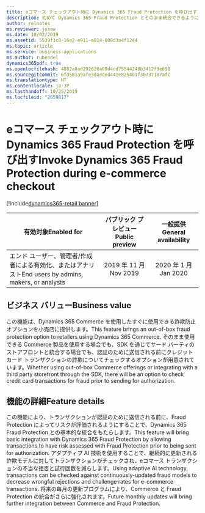 ```yaml
---
title: eコマース チェックアウト時に Dynamics 365 Fraud Protection を呼び出す
description: 初めて Dynamics 365 Fraud Protection とそのまま統合できるようになったことで、eコマース チェックアウト フローに詐欺防止ロジックをそのまま統合できるようになりました。
author: relnotes
ms.reviewer: josaw
ms.date: 10/02/2019
ms.assetid: 5539f1c8-16e2-e911-a814-000d3a4f1244
ms.topic: article
ms.service: business-applications
ms.author: rubendel
dynamics365pdf: true
ms.openlocfilehash: 4882a8ad292620a09d4cd75544248b3412f9e698
ms.sourcegitcommit: 6fd581a9afe3da3ded441e8254d1f30737187afc
ms.translationtype: HT
ms.contentlocale: ja-JP
ms.lasthandoff: 10/25/2019
ms.locfileid: "2659817"
---
```

# <a name="invoke-dynamics-365-fraud-protection-during-e-commerce-checkout"></a><span data-ttu-id="1b984-103">eコマース チェックアウト時に Dynamics 365 Fraud Protection を呼び出す</span><span class="sxs-lookup"><span data-stu-id="1b984-103">Invoke Dynamics 365 Fraud Protection during e-commerce checkout</span></span>
[!include[dynamics365-retail banner](../includes/dynamics365-retail.md)]

| <span data-ttu-id="1b984-104">有効対象</span><span class="sxs-lookup"><span data-stu-id="1b984-104">Enabled for</span></span>    |  <span data-ttu-id="1b984-105">パブリック プレビュー</span><span class="sxs-lookup"><span data-stu-id="1b984-105">Public preview</span></span> | <span data-ttu-id="1b984-106">一般提供</span><span class="sxs-lookup"><span data-stu-id="1b984-106">General availability</span></span> | 
| ---------- | :----------: |:----------: |
|<span data-ttu-id="1b984-107">エンド ユーザー、管理者/作成者による有効化、またはアナリスト</span><span class="sxs-lookup"><span data-stu-id="1b984-107">End users by admins, makers, or analysts</span></span>|<span data-ttu-id="1b984-108">2019 年 11 月</span><span class="sxs-lookup"><span data-stu-id="1b984-108">Nov 2019</span></span>| <span data-ttu-id="1b984-109">2020 年 1 月</span><span class="sxs-lookup"><span data-stu-id="1b984-109">Jan 2020</span></span>|


## <a name="business-value"></a><span data-ttu-id="1b984-110">ビジネス バリュー</span><span class="sxs-lookup"><span data-stu-id="1b984-110">Business value</span></span>
<!-- bv start -->
<span data-ttu-id="1b984-111">この機能は、Dynamics 365 Commerce を使用したすぐに使用できる詐欺防止オプションを小売店に提供します。</span><span class="sxs-lookup"><span data-stu-id="1b984-111">This feature brings an out-of-box fraud protection option to retailers using Dynamics 365 Commerce.</span></span> <span data-ttu-id="1b984-112">そのまま使用できる Commerce 製品を使用する場合でも、SDK を通じてサード パーティのストアフロントと統合する場合でも、認証のために送信される前にクレジット カード トランザクションの詐欺についてチェックするオプションが用意されています。</span><span class="sxs-lookup"><span data-stu-id="1b984-112">Whether using out-of-box Commerce offerings or integrating with a third party storefront through the SDK, there will be an option to check credit card transactions for fraud prior to sending for authorization.</span></span>
<!-- bv end -->



## <a name="feature-details"></a><span data-ttu-id="1b984-113">機能の詳細</span><span class="sxs-lookup"><span data-stu-id="1b984-113">Feature details</span></span>
<!--feature detail start -->
<span data-ttu-id="1b984-114">この機能により、トランザクションが認証のために送信される前に、Fraud Protection によってリスクが評価されるようにすることで、Dynamics 365 Fraud Protection との基本的な統合をもたらします。</span><span class="sxs-lookup"><span data-stu-id="1b984-114">This feature will bring basic integration with Dynamics 365 Fraud Protection by allowing transactions to have risk assessed with Fraud Protection prior to being sent for authorization.</span></span> <span data-ttu-id="1b984-115">アダプティブ AI 技術を使用することで、継続的に更新される詐欺モデルに対してトランザクションがチェックされ、eコマース トランザクションの不当な拒否と試行回数を減らします。</span><span class="sxs-lookup"><span data-stu-id="1b984-115">Using adaptive AI technology, transactions can be checked against continuously-updated fraud models to decrease wrongful rejections and challenge rates for e-commerce transactions.</span></span> <span data-ttu-id="1b984-116">将来の毎月の更新プログラムにより、Commerce と Fraud Protection の統合がさらに強化されます。</span><span class="sxs-lookup"><span data-stu-id="1b984-116">Future monthly updates will bring further integration between Commerce and Fraud Protection.</span></span>
<!--feature detail end -->









